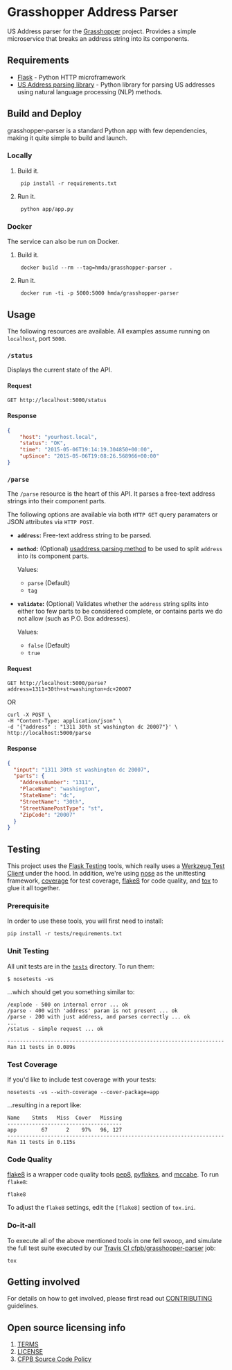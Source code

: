 # Grasshopper Address Parser

US Address parser for the [Grasshopper](https://github.com/cfpb/grasshopper) project.
Provides a simple microservice that breaks an address string into its components.

## Requirements

* [Flask](http://flask.pocoo.org/) - Python HTTP microframework
* [US Address parsing library](https://github.com/datamade/usaddress) - Python
    library for parsing US addresses using natural language processing (NLP) methods.

## Build and Deploy

grasshopper-parser is a standard Python app with few dependencies, making it
quite simple to build and launch.

### Locally

1. Build it.

        pip install -r requirements.txt

1. Run it.

        python app/app.py


### Docker

The service can also be run on Docker.

1. Build it.

        docker build --rm --tag=hmda/grasshopper-parser .

1. Run it.

        docker run -ti -p 5000:5000 hmda/grasshopper-parser

## Usage

The following resources are available.  All examples assume running on `localhost`, port `5000`.

### `/status`

Displays the current state of the API.

#### Request

    GET http://localhost:5000/status

#### Response

```json
{
    "host": "yourhost.local",
    "status": "OK",
    "time": "2015-05-06T19:14:19.304850+00:00",
    "upSince": "2015-05-06T19:08:26.568966+00:00"
}
```

### `/parse`

The `/parse` resource is the heart of this API.  It parses a free-text address
strings into their component parts. 

The following options are available via both `HTTP GET` query paramaters or
JSON attributes via `HTTP POST`.

* **`address`:** Free-text address string to be parsed.

* **`method`:** (Optional) [usaddress parsing method](http://usaddress.readthedocs.org/en/latest/#usage)
    to be used to split `address` into its component parts.

    Values:
    * `parse` (Default)
    * `tag`

* **`validate`:** (Optional) Validates whether the `address` string splits into
    either too few parts to be considered complete, or contains parts we do not
    allow (such as P.O. Box addresses).

    Values:
    * `false` (Default)
    * `true`


#### Request

    GET http://localhost:5000/parse?address=1311+30th+st+washington+dc+20007

OR

```curl
curl -X POST \
-H "Content-Type: application/json" \
-d '{"address" : "1311 30th st washington dc 20007"}' \
http://localhost:5000/parse
```

#### Response

```json
{
  "input": "1311 30th st washington dc 20007",
  "parts": {
    "AddressNumber": "1311",
    "PlaceName": "washington",
    "StateName": "dc",
    "StreetName": "30th",
    "StreetNamePostType": "st",
    "ZipCode": "20007"
  }
}
```

## Testing

This project uses the [Flask Testing](http://flask.pocoo.org/docs/0.10/testing/) tools, which really uses a
[Werkzeug Test Client](http://werkzeug.pocoo.org/docs/0.10/test/#werkzeug.test.Client) under
the hood.  In addition, we're using
[nose](https://nose.readthedocs.org/en/latest/) as the unittesting framework,
[coverage](http://nedbatchelder.com/code/coverage/) for test coverage,
[flake8](http://flake8.readthedocs.org/en/latest/index.html) for code quality,
and [tox](https://tox.readthedocs.org/en/latest/) to glue it all together.


### Prerequisite

In order to use these tools, you will first need to install:

    pip install -r tests/requirements.txt

### Unit Testing

All unit tests are in the [`tests`]() directory.  To run them:

    $ nosetests -vs

...which should get you something similar to:

    /explode - 500 on internal error ... ok
    /parse - 400 with 'address' param is not present ... ok
    /parse - 200 with just address, and parses correctly ... ok
    ...
    /status - simple request ... ok

    ----------------------------------------------------------------------
    Ran 11 tests in 0.089s

### Test Coverage

If you'd like to include test coverage with your tests:

    nosetests -vs --with-coverage --cover-package=app

...resulting in a report like:

    Name    Stmts   Miss  Cover   Missing
    -------------------------------------
    app        67      2    97%   96, 127
    ----------------------------------------------------------------------
    Ran 11 tests in 0.115s


### Code Quality

[flake8](https://flake8.readthedocs.org/en/2.4.0/#) is a wrapper code quality tools 
[pep8](http://pep8.readthedocs.org/en/latest/), 
[pyflakes](https://github.com/pyflakes/pyflakes/), and 
[mccabe](https://github.com/flintwork/mccabe). To run `flake8`:

    flake8
 
To adjust the `flake8` settings, edit the `[flake8]` section of `tox.ini`.

### Do-it-all

To execute all of the above mentioned tools in one fell swoop, and simulate the
full test suite executed by our [Travis CI cfpb/grasshopper-parser](https://travis-ci.org/cfpb/grasshopper-parser) job:

    tox


## Getting involved

For details on how to get involved, please first read out [CONTRIBUTING](CONTRIBUTING.md) guidelines.


## Open source licensing info
1. [TERMS](TERMS.md)
2. [LICENSE](LICENSE)
3. [CFPB Source Code Policy](https://github.com/cfpb/source-code-policy/)
